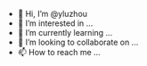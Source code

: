 - 👋 Hi, I’m @yluzhou
- 👀 I’m interested in ...
- 🌱 I’m currently learning ...
- 💞️ I’m looking to collaborate on ...
- 📫 How to reach me ...

<!---
yluzhou/yluzhou is a ✨ special ✨ repository because its `README.md` (this file) appears on your GitHub profile.
You can click the Preview link to take a look at your changes.
--->
